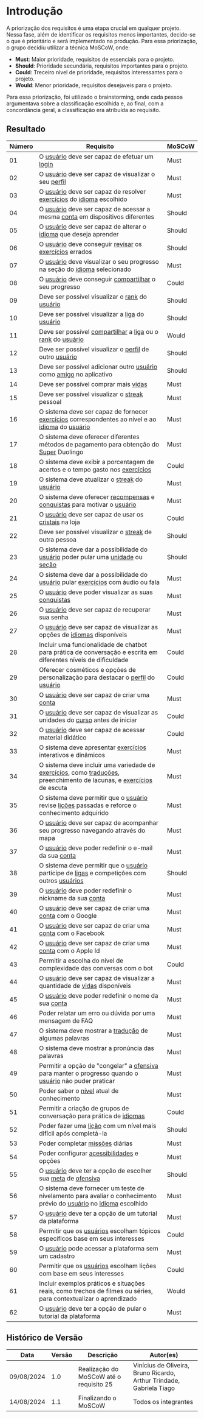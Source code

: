 # Introdução

A priorização dos requisitos é uma etapa crucial em qualquer projeto. Nessa fase, além de identificar os requisitos menos importantes, decide-se o que é prioritário e será implementado na produção. Para essa priorização, o grupo decidiu utilizar a técnica MoSCoW, onde:

- **Must**: Maior prioridade, requisitos de essenciais para o projeto.
- **Should**: Prioridade secundária, requisitos importantes para o projeto.
- **Could**: Treceiro nivel de prioridade, requisitos interessantes para o projeto.
- **Would**: Menor prioridade, requisitos desejaveis para o projeto.

Para essa priorização, foi utilizado o brainstorming, onde cada pessoa argumentava sobre a classificação escolhida e, ao final, com a concordância geral, a classificação era atribuída ao requisito.

## Resultado

| **Número** | **Requisito** | **MoSCoW** |
| ------ | --------- | ------- |
| 01 | O [usuário](../modelagem/lexicos.md#usuario) deve ser capaz de efetuar um [login](../modelagem/lexicos.md#login) | Must |
| 02 | O [usuário](../modelagem/lexicos.md#usuario) deve ser capaz de visualizar o seu [perfil](../modelagem/lexicos.md#conta) | Must |
| 03 | O [usuário](../modelagem/lexicos.md#usuario) deve ser capaz de resolver [exercícios](../modelagem/lexicos.md#licao) do [idioma](../modelagem/lexicos.md#cursos) escolhido | Must |
| 04 | O [usuário](../modelagem/lexicos.md#usuario) deve ser capaz de acessar a mesma [conta](../modelagem/lexicos.md#conta) em dispositivos diferentes | Should |
| 05 | O [usuário](../modelagem/lexicos.md#usuario) deve ser capaz de alterar o [idioma](../modelagem/lexicos.md#cursos) que deseja aprender | Should |
| 06 | O [usuário](../modelagem/lexicos.md#usuario) deve conseguir [revisar](../modelagem/lexicos.md#revisar-licao) os [exercícios](../modelagem/lexicos.md#licao) errados | Should |
| 07 | O [usuário](../modelagem/lexicos.md#usuario) deve visualizar o seu progresso na seção do [idioma](../modelagem/lexicos.md#cursos) selecionado | Must |
| 08 | O [usuário](../modelagem/lexicos.md#usuario) deve conseguir [compartilhar](../modelagem/lexicos.md#compartilhar) o seu progresso | Could |
| 09 | Deve ser possível visualizar o [rank](../modelagem/lexicos.md#ranking) do [usuário](../modelagem/lexicos.md#usuario) | Should |
| 10 | Deve ser possível visualizar a [liga](../modelagem/lexicos.md#divisao) do [usuário](../modelagem/lexicos.md#usuario) | Should |
| 11 | Deve ser possível [compartilhar](../modelagem/lexicos.md#compartilhar) a [liga](../modelagem/lexicos.md#divisao) ou o [rank](../modelagem/lexicos.md#ranking) do [usuário](../modelagem/lexicos.md#usuario) | Would |
| 12 | Deve ser possível visualizar o [perfil](../modelagem/lexicos.md#conta) de outro [usuário](../modelagem/lexicos.md#usuario) | Should |
| 13 | Deve ser possível adicionar outro [usuário](../modelagem/lexicos.md#usuario) como [amigo](../modelagem/lexicos.md#seguidores) no aplicativo | Should |
| 14 | Deve ser possível comprar mais [vidas](../modelagem/lexicos.md#vidas) | Must |
| 15 | Deve ser possível visualizar o [streak](../modelagem/lexicos.md#ofensiva) pessoal | Must |
| 16 | O sistema deve ser capaz de fornecer [exercícios](../modelagem/lexicos.md#licao) correspondentes ao nível e ao [idioma](../modelagem/lexicos.md#cursos) do [usuário](../modelagem/lexicos.md#usuario) | Must |
| 17 | O sistema deve oferecer diferentes métodos de pagamento para obtenção do [Super](../modelagem/lexicos.md#super) Duolingo | Must |
| 18 | O sistema deve exibir a porcentagem de acertos e o tempo gasto nos [exercícios](../modelagem/lexicos.md#licao) | Could |
| 19 | O sistema deve atualizar o [streak](../modelagem/lexicos.md#ofensiva) do [usuário](../modelagem/lexicos.md#usuario) | Must |
| 20 | O sistema deve oferecer [recompensas](../modelagem/lexicos.md#recompensa-da-missao) e [conquistas](../modelagem/lexicos.md#conquistas) para motivar o [usuário](../modelagem/lexicos.md#usuario) | Must |
| 21 | O [usuário](../modelagem/lexicos.md#usuario) deve ser capaz de usar os [cristais](../modelagem/lexicos.md#cristais) na loja | Could |
| 22 | Deve ser possível visualizar o [streak](../modelagem/lexicos.md#ofensiva) de outra pessoa | Should |
| 23 | O sistema deve dar a possibilidade do [usuário](../modelagem/lexicos.md#usuario) poder pular uma [unidade](../modelagem/lexicos.md#unidade) ou [seção](../modelagem/lexicos.md#seção) | Should |
| 24 | O sistema deve dar a possibilidade do [usuário](../modelagem/lexicos.md#usuario) pular [exercícios](../modelagem/lexicos.md#licao) com áudio ou fala | Must |
| 25 | O [usuário](../modelagem/lexicos.md#usuario) deve poder visualizar as suas [conquistas](../modelagem/lexicos.md#conquistas) | Must |
| 26 | O [usuário](../modelagem/lexicos.md#usuario) deve ser capaz de recuperar sua senha | Must |
| 27 | O [usuário](../modelagem/lexicos.md#usuario) deve ser capaz de visualizar as opções de [idiomas](../modelagem/lexicos.md#cursos) disponíveis | Must |
| 28 | Incluir uma funcionalidade de chatbot para prática de conversação e escrita em diferentes níveis de dificuldade | Could |
| 29 | Oferecer cosméticos e opções de personalização para destacar o [perfil](../modelagem/lexicos.md#conta) do [usuário](../modelagem/lexicos.md#usuario) | Could |
| 30 | O [usuário](../modelagem/lexicos.md#usuario) deve ser capaz de criar uma [conta](../modelagem/lexicos.md#conta) | Must |
| 31 | O [usuário](../modelagem/lexicos.md#usuario) deve ser capaz de visualizar as unidades do [curso](../modelagem/lexicos.md#cursos) antes de iniciar | Could |
| 32 | O [usuário](../modelagem/lexicos.md#usuario) deve ser capaz de acessar material didático | Could |
| 33 | O sistema deve apresentar [exercícios](../modelagem/lexicos.md#licao) interativos e dinâmicos | Must |
| 34 | O sistema deve incluir uma variedade de [exercícios](../modelagem/lexicos.md#licao), como [traduções](../modelagem/lexicos.md#traduzir-licao), preenchimento de lacunas, e [exercícios](../modelagem/lexicos.md#licao) de escuta | Must |
| 35 | O sistema deve permitir que o [usuário](../modelagem/lexicos.md#usuario) revise [lições](../modelagem/lexicos.md#licao) passadas e reforce o conhecimento adquirido | Must |
| 36 | O [usuário](../modelagem/lexicos.md#usuario) deve ser capaz de acompanhar seu progresso navegando através do mapa | Must |
| 37 | O [usuário](../modelagem/lexicos.md#usuario) deve poder redefinir o e-mail da sua [conta](../modelagem/lexicos.md#conta) | Must |
| 38 | O sistema deve permitir que o [usuário](../modelagem/lexicos.md#usuario) participe de [ligas](../modelagem/lexicos.md#divisao) e competições com outros [usuários](../modelagem/lexicos.md#usuario) | Should |
| 39 | O [usuário](../modelagem/lexicos.md#usuario) deve poder redefinir o nickname da sua [conta](../modelagem/lexicos.md#conta) | Must |
| 40 | O [usuário](../modelagem/lexicos.md#usuario) deve ser capaz de criar uma [conta](../modelagem/lexicos.md#conta) com o Google | Must |
| 41 | O [usuário](../modelagem/lexicos.md#usuario) deve ser capaz de criar uma [conta](../modelagem/lexicos.md#conta) com o Facebook | Must |
| 42 | O [usuário](../modelagem/lexicos.md#usuario) deve ser capaz de criar uma [conta](../modelagem/lexicos.md#conta) com o Apple Id | Must |
| 43 | Permitir a escolha do nível de complexidade das conversas com o bot | Could |
| 44 | O [usuário](../modelagem/lexicos.md#usuario) deve ser capaz de visualizar a quantidade de [vidas](../modelagem/lexicos.md#vidas) disponíveis | Must |
| 45 | O [usuário](../modelagem/lexicos.md#usuario) deve poder redefinir o nome da sua [conta](../modelagem/lexicos.md#conta) | Must |
| 46 | Poder relatar um erro ou dúvida por uma mensagem de FAQ | Must |
| 47 | O sistema deve mostrar a [tradução](../modelagem/lexicos.md#traduzir-licao) de algumas palavras | Must |
| 48 | O sistema deve mostrar a pronúncia das palavras | Must |
| 49 | Permitir a opção de "congelar" a [ofensiva](../modelagem/lexicos.md#ofensiva) para manter o progresso quando o [usuário](../modelagem/lexicos.md#usuario) não puder praticar | Must |
| 50 | Poder saber o [nível](../modelagem/lexicos.md#nivel) atual de conhecimento | Must |
| 51 | Permitir a criação de grupos de conversação para prática de [idiomas](../modelagem/lexicos.md#cursos) | Could |
| 52 | Poder fazer uma [lição](../modelagem/lexicos.md#licao) com um nível mais difícil após completá-la | Should |
| 53 | Poder completar [missões](../modelagem/lexicos.md#missao) diárias | Must |
| 54 | Poder configurar [acessibilidades](../modelagem/lexicos.md#preferencias) e opções | Must |
| 55 | O [usuário](../modelagem/lexicos.md#usuario) deve ter a opção de escolher sua [meta](../modelagem/lexicos.md#meta) de [ofensiva](../modelagem/lexicos.md#ofensiva)| Should |
| 56 | O sistema deve fornecer um teste de nivelamento para avaliar o conhecimento prévio do [usuário](../modelagem/lexicos.md#usuario) no [idioma](../modelagem/lexicos.md#cursos) escolhido | Must |
| 57 | O [usuário](../modelagem/lexicos.md#usuario) deve ter a opção de um tutorial da plataforma | Must |
| 58 | Permitir que os [usuários](../modelagem/lexicos.md#usuario) escolham tópicos específicos base em seus interesses | Could |
| 59 | O [usuário](../modelagem/lexicos.md#usuario) pode acessar a plataforma sem um cadastro | Must |
| 60 | Permitir que os [usuários](../modelagem/lexicos.md#usuario) escolham lições com base em seus interesses | Could |
| 61 | Incluir exemplos práticos e situações reais, como trechos de filmes ou séries, para contextualizar o aprendizado | Would |
| 62 | O [usuário](../modelagem/lexicos.md#usuario) deve ter a opção de pular o tutorial da plataforma | Must |

## Histórico de Versão

| Data | Versão | Descrição | Autor(es) |
| ---- | ------ | --------- | --------- |
| 09/08/2024 | 1.0 | Realização do MoSCoW até o requisito 25 | Vinícius de Oliveira, Bruno Ricardo, Arthur Trindade, Gabriela Tiago |
| 14/08/2024 | 1.1 | Finalizando o MoSCoW | Todos os integrantes |